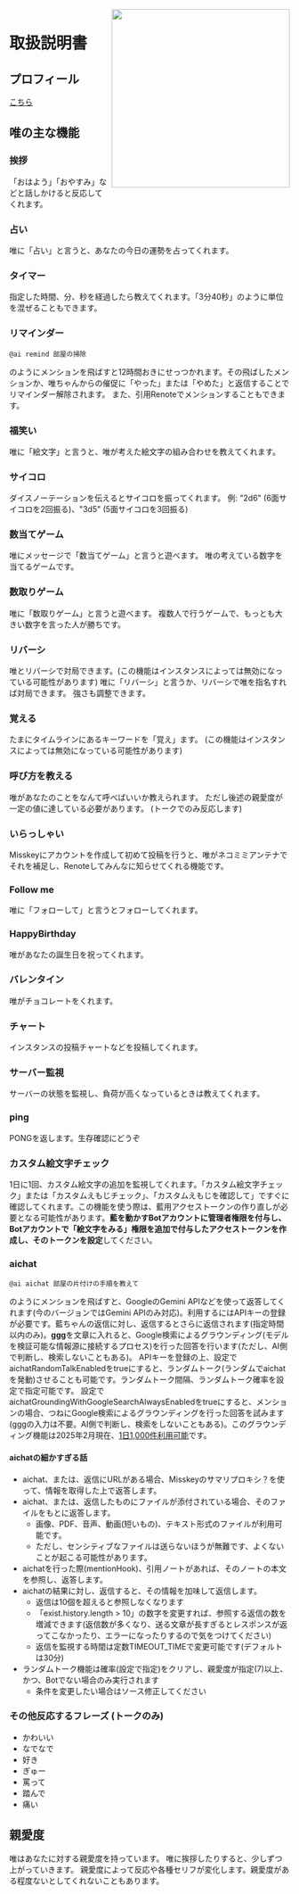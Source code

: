 <img src="https://github.com/syuilo/ai/blob/master/ai.png?raw=true" align="right" height="320px"/>

# 取扱説明書

## プロフィール
[こちら](https://xn--931a.moe/)

## 唯の主な機能
### 挨拶
「おはよう」「おやすみ」などと話しかけると反応してくれます。

### 占い
唯に「占い」と言うと、あなたの今日の運勢を占ってくれます。

### タイマー
指定した時間、分、秒を経過したら教えてくれます。「3分40秒」のように単位を混ぜることもできます。

### リマインダー
```
@ai remind 部屋の掃除
```
のようにメンションを飛ばすと12時間おきにせっつかれます。その飛ばしたメンションか、唯ちゃんからの催促に「やった」または「やめた」と返信することでリマインダー解除されます。
また、引用Renoteでメンションすることもできます。

### 福笑い
唯に「絵文字」と言うと、唯が考えた絵文字の組み合わせを教えてくれます。

### サイコロ
ダイスノーテーションを伝えるとサイコロを振ってくれます。
例: "2d6" (6面サイコロを2回振る)、"3d5" (5面サイコロを3回振る)

### 数当てゲーム
唯にメッセージで「数当てゲーム」と言うと遊べます。
唯の考えている数字を当てるゲームです。

### 数取りゲーム
唯に「数取りゲーム」と言うと遊べます。
複数人で行うゲームで、もっとも大きい数字を言った人が勝ちです。

### リバーシ
唯とリバーシで対局できます。(この機能はインスタンスによっては無効になっている可能性があります)
唯に「リバーシ」と言うか、リバーシで唯を指名すれば対局できます。
強さも調整できます。

### 覚える
たまにタイムラインにあるキーワードを「覚え」ます。
(この機能はインスタンスによっては無効になっている可能性があります)

### 呼び方を教える
唯があなたのことをなんて呼べばいいか教えられます。
ただし後述の親愛度が一定の値に達している必要があります。
(トークでのみ反応します)

### いらっしゃい
Misskeyにアカウントを作成して初めて投稿を行うと、唯がネコミミアンテナでそれを補足し、Renoteしてみんなに知らせてくれる機能です。

### Follow me
唯に「フォローして」と言うとフォローしてくれます。

### HappyBirthday
唯があなたの誕生日を祝ってくれます。

### バレンタイン
唯がチョコレートをくれます。

### チャート
インスタンスの投稿チャートなどを投稿してくれます。

### サーバー監視
サーバーの状態を監視し、負荷が高くなっているときは教えてくれます。

### ping
PONGを返します。生存確認にどうぞ

### カスタム絵文字チェック
1日に1回、カスタム絵文字の追加を監視してくれます。「カスタム絵文字チェック」または「カスタムえもじチェック」、「カスタムえもじを確認して」ですぐに確認してくれます。この機能を使う際は、藍用アクセストークンの作り直しが必要となる可能性があります。**藍を動かすBotアカウントに管理者権限を付与し、Botアカウントで「絵文字をみる」権限を追加で付与したアクセストークンを作成し、そのトークンを設定**してください。

### aichat
```
@ai aichat 部屋の片付けの手順を教えて
```
のようにメンションを飛ばすと、GoogleのGemini APIなどを使って返答してくれます(今のバージョンではGemini APIのみ対応)。利用するにはAPIキーの登録が必要です。藍ちゃんの返信に対し、返信するとさらに返信されます(指定時間以内のみ)。**ggg**を文章に入れると、Google検索によるグラウンディング(モデルを検証可能な情報源に接続するプロセス)を行った回答を行います(ただし、AI側で判断し、検索しないこともある)。
APIキーを登録の上、設定でaichatRandomTalkEnabledをtrueにすると、ランダムトーク(ランダムでaichatを発動)させることも可能です。ランダムトーク間隔、ランダムトーク確率を設定で指定可能です。
設定でaichatGroundingWithGoogleSearchAlwaysEnabledをtrueにすると、メンションの場合、つねにGoogle検索によるグラウンディングを行った回答を試みます(gggの入力は不要。AI側で判断し、検索をしないこともある)。このグラウンディング機能は2025年2月現在、[1日1,000件利用可能](https://ai.google.dev/gemini-api/docs/models/gemini-v2?hl=ja#search-tool)です。

#### aichatの細かすぎる話

* aichat、または、返信にURLがある場合、Misskeyのサマリプロキシ？を使って、情報を取得した上で返答します。
* aichat、または、返信したものにファイルが添付されている場合、そのファイルをもとに返答します。
  * 画像、PDF、音声、動画(短いもの)、テキスト形式のファイルが利用可能です。
  * ただし、センシティブなファイルは送らないほうが無難です、よくないことが起こる可能性があります。
* aichatを行った際(mentionHook)、引用ノートがあれば、そのノートの本文を参照し、返答します。
* aichatの結果に対し、返信すると、その情報を加味して返信します。
  * 返信は10個を超えると参照しなくなります
  * 「exist.history.length > 10」の数字を変更すれば、参照する返信の数を増減できます(返信数が多くなり、送る文章が長すぎるとレスポンスが返ってこなかったり、エラーになったりするので気をつけてください)
  * 返信を監視する時間は定数TIMEOUT_TIMEで変更可能です(デフォルトは30分)
* ランダムトーク機能は確率(設定で指定)をクリアし、親愛度が指定(7)以上、かつ、Botでない場合のみ実行されます
  * 条件を変更したい場合はソース修正してください

### その他反応するフレーズ (トークのみ)
* かわいい
* なでなで
* 好き
* ぎゅー
* 罵って
* 踏んで
* 痛い

## 親愛度
唯はあなたに対する親愛度を持っています。
唯に挨拶したりすると、少しずつ上がっていきます。
親愛度によって反応や各種セリフが変化します。親愛度がある程度ないとしてくれないこともあります。
